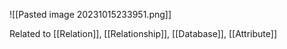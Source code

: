 ![[Pasted image 20231015233951.png]]

Related to [[Relation]], [[Relationship]], [[Database]], [[Attribute]]